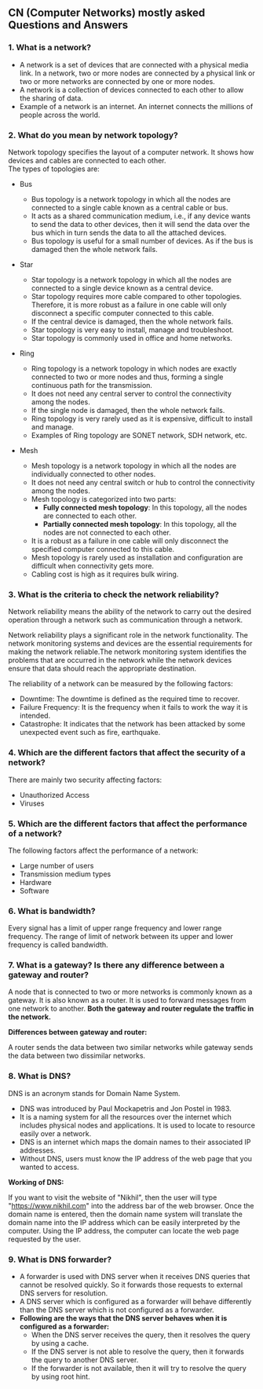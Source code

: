 ## CN (Computer Networks) mostly asked Questions and Answers

### 1. What is a network?
- A network is a set of devices that are connected with a physical media link. In a network, two or more nodes are connected by a physical link or two or more networks are connected by one or more nodes.
- A network is a collection of devices connected to each other to allow the sharing of data.
- Example of a network is an internet. An internet connects the millions of people across the world.

### 2. What do you mean by network topology?
Network topology specifies the layout of a computer network. It shows how devices and cables are connected to each other.  
The types of topologies are:

    
- Bus
  - Bus topology is a network topology in which all the nodes are connected to a single cable known as a central cable or bus.
  - It acts as a shared communication medium, i.e., if any device wants to send the data to other devices, then it will send the data over the bus which in turn sends the data to all the attached devices.
  - Bus topology is useful for a small number of devices. As if the bus is damaged then the whole network fails.
    
- Star
  - Star topology is a network topology in which all the nodes are connected to a single device known as a central device.
  - Star topology requires more cable compared to other topologies. Therefore, it is more robust as a failure in one cable will only disconnect a specific computer connected to this cable.
  - If the central device is damaged, then the whole network fails.
  - Star topology is very easy to install, manage and troubleshoot.
  - Star topology is commonly used in office and home networks.
      
- Ring
  - Ring topology is a network topology in which nodes are exactly connected to two or more nodes and thus, forming a single continuous path for the transmission.
  - It does not need any central server to control the connectivity among the nodes.
  - If the single node is damaged, then the whole network fails.
  - Ring topology is very rarely used as it is expensive, difficult to install and manage.
  - Examples of Ring topology are SONET network, SDH network, etc.
      
- Mesh
  - Mesh topology is a network topology in which all the nodes are individually connected to other nodes.
  - It does not need any central switch or hub to control the connectivity among the nodes.
  - Mesh topology is categorized into two parts:
    - **Fully connected mesh topology**: In this topology, all the nodes are connected to each other.
    - **Partially connected mesh topology**: In this topology, all the nodes are not connected to each other.
  - It is a robust as a failure in one cable will only disconnect the specified computer connected to this cable.
  - Mesh topology is rarely used as installation and configuration are difficult when connectivity gets more.
  - Cabling cost is high as it requires bulk wiring.
  
### 3. What is the criteria to check the network reliability?
Network reliability means the ability of the network to carry out the desired operation through a network such as communication through a network.

Network reliability plays a significant role in the network functionality. The network monitoring systems and devices are the essential requirements for making the network reliable.The network monitoring system identifies the problems that are occurred in the network while the network devices ensure that data should reach the appropriate destination.

The reliability of a network can be measured by the following factors:

- Downtime: The downtime is defined as the required time to recover.
- Failure Frequency: It is the frequency when it fails to work the way it is intended.
- Catastrophe: It indicates that the network has been attacked by some unexpected event such as fire, earthquake.
### 4. Which are the different factors that affect the security of a network?
There are mainly two security affecting factors:

- Unauthorized Access
- Viruses

### 5. Which are the different factors that affect the performance of a network?
The following factors affect the performance of a network:

- Large number of users
- Transmission medium types
- Hardware
- Software

### 6. What is bandwidth?
Every signal has a limit of upper range frequency and lower range frequency. The range of limit of network between its upper and lower frequency is called bandwidth.

### 7. What is a gateway? Is there any difference between a gateway and router?
A node that is connected to two or more networks is commonly known as a gateway. It is also known as a router. It is used to forward messages from one network to another. **Both the gateway and router regulate the traffic in the network.**

**Differences between gateway and router:**

A router sends the data between two similar networks while gateway sends the data between two dissimilar networks.

### 8. What is DNS?
DNS is an acronym stands for Domain Name System.

- DNS was introduced by Paul Mockapetris and Jon Postel in 1983.
- It is a naming system for all the resources over the internet which includes physical nodes and applications. It is used to locate to resource easily over a network.
- DNS is an internet which maps the domain names to their associated IP addresses.
- Without DNS, users must know the IP address of the web page that you wanted to access.

**Working of DNS:**

If you want to visit the website of "Nikhil", then the user will type "https://www.nikhil.com" into the address bar of the web browser. Once the domain name is entered, then the domain name system will translate the domain name into the IP address which can be easily interpreted by the computer. Using the IP address, the computer can locate the web page requested by the user.

### 9. What is DNS forwarder?
- A forwarder is used with DNS server when it receives DNS queries that cannot be resolved quickly. So it forwards those requests to external DNS servers for resolution.
- A DNS server which is configured as a forwarder will behave differently than the DNS server which is not configured as a forwarder.
- **Following are the ways that the DNS server behaves when it is configured as a forwarder:**
  - When the DNS server receives the query, then it resolves the query by using a cache.
  - If the DNS server is not able to resolve the query, then it forwards the query to another DNS server.
  - If the forwarder is not available, then it will try to resolve the query by using root hint.
